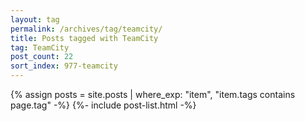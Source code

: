 ```yaml
---
layout: tag
permalink: /archives/tag/teamcity/
title: Posts tagged with TeamCity
tag: TeamCity
post_count: 22
sort_index: 977-teamcity
---
```

{% assign posts = site.posts | where_exp: "item", "item.tags contains page.tag" -%}
{%- include post-list.html -%}
